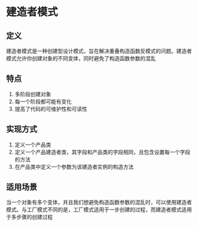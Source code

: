 # 建造者模式
## 定义
建造者模式是一种创建型设计模式，旨在解决重叠构造函数反模式的问题。建造者模式允许你创建对象的不同变体，同时避免了构造函数参数的混乱
## 特点
1. 多阶段创建对象
2. 每一个阶段都可能有变化
3. 提高了代码的可维护性和可读性
## 实现方式
1. 定义一个产品类
2. 定义一个产品建造者类，其字段和产品类的字段相同，且包含设置每一个字段的方法
3. 在产品类中定义一个参数为该建造者实例的构造方法
## 适用场景
当一个对象有多个变体，并且我们想避免构造函数参数的混乱时，可以使用建造者模式。与工厂模式不同的是，工厂模式适用于一步创建的过程，而建造者模式适用于多步骤的创建过程